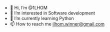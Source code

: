 - 👋 Hi, I’m @1LHOM
- 👀 I’m interested in Software development 
- 🌱 I’m currently learning Python
- 📫 How to reach me ilhom.winner@gmail.com

<!---
1LHOM/1LHOM is a ✨ special ✨ repository because its `README.md` (this file) appears on your GitHub profile.
You can click the Preview link to take a look at your changes.
--->
